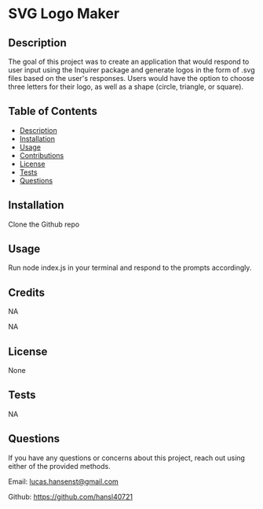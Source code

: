 # SVG Logo Maker

  

  ## Description

  The goal of this project was to create an application that would respond to user input using the Inquirer package and generate logos in the form of .svg files based on the user's responses. Users would have the option to choose three letters for their logo, as well as a shape (circle, triangle, or square). 

  ## Table of Contents

  - [Description](#description)
  - [Installation](#installation)
  - [Usage](#usage)
  - [Contributions](#credits)
  - [License](#license)
  - [Tests](#tests)
  - [Questions](#questions)
  

  ## Installation 

  Clone the Github repo

  ## Usage

  Run node index.js in your terminal and respond to the prompts accordingly.

  ## Credits 

  NA

  NA

  ## License

  None

  

  ## Tests

  NA

  ## Questions
  If you have any questions or concerns about this project, reach out using either of the provided methods.

  Email: 
  lucas.hansenst@gmail.com

  Github:
  https://github.com/hansl40721
